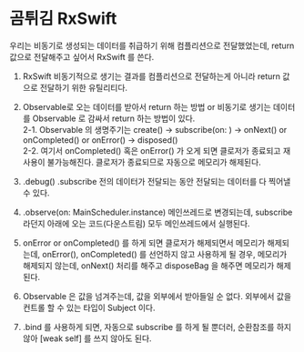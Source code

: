 # 곰튀김 RxSwift

우리는 비동기로 생성되는 데이터를 취급하기 위해 컴플리션으로 전달했었는데, return 값으로 전달해주고 싶어서 RxSwift 를 쓴다.  
1. RxSwift 비동기적으로 생기는 결과를 컴플리션으로 전달하는게 아니라 return 값으로 전달하기 위한 유틸리티다.  
2. Observable로 오는 데이터를 받아서 return 하는 방법 or 비동기로 생기는 데이터를 Observable 로 감싸서 return 하는 방법이 있다.  
2-1. Observable 의 생명주기는 create() -> subscribe(on: ) -> onNext() or onCompleted() or onError() -> disposed()  
2-2. 여기서 onCompleted() 혹은 onError() 가 오게 되면 클로저가 종료되고 재사용이 불가능해진다. 클로저가 종료되므로 자동으로 메모리가 해제된다.  
3. .debug()    .subscribe 전의 데이터가 전달되는 동안 전달되는 데이터를 다 찍어낼 수 있다.  
4. .observe(on: MainScheduler.instance) 메인쓰레드로 변경되는데, subscribe 라던지 아래에 오는 코드(다운스트림) 모두 메인쓰레드에서 실행된다.  
5. onError or onCompleted() 를 하게 되면 클로저가 해제되면서 메모리가 해제되는데, onError(), onCompleted() 를 선언하지 않고 사용하게 될 경우, 메모리가 해제되지 않는데, onNext() 처리를 해주고 disposeBag 을 해주면 메모리가 해제된다.  

6. Observable 은 값을 넘겨주는데, 값을 외부에서 받아들일 순 없다. 외부에서 값을 컨트롤 할 수 있는 타입이 Subject 이다.  
7. .bind 를 사용하게 되면, 자동으로 subscribe 를 하게 될 뿐더러, 순환참조를 하지 않아 [weak self] 를 쓰지 않아도 된다.
